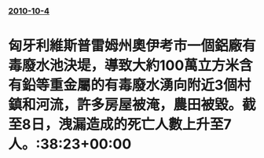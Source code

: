 ### [2010-10-4](/news/2010/10/4/index.md)

##### 
#  匈牙利維斯普雷姆州奧伊考市一個鋁廠有毒廢水池決堤，導致大約100萬立方米含有鉛等重金屬的有毒廢水湧向附近3個村鎮和河流，許多房屋被淹，農田被毀。截至8日，洩漏造成的死亡人數上升至7人。:38:23+00:00



